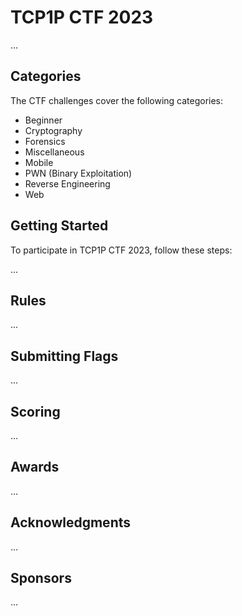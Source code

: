 # TCP1P CTF 2023

...

## Categories

The CTF challenges cover the following categories:

- Beginner
- Cryptography
- Forensics
- Miscellaneous
- Mobile
- PWN (Binary Exploitation)
- Reverse Engineering
- Web

## Getting Started

To participate in TCP1P CTF 2023, follow these steps:

...

## Rules

...

## Submitting Flags

...

## Scoring

...

## Awards

...

## Acknowledgments

...

## Sponsors

...
